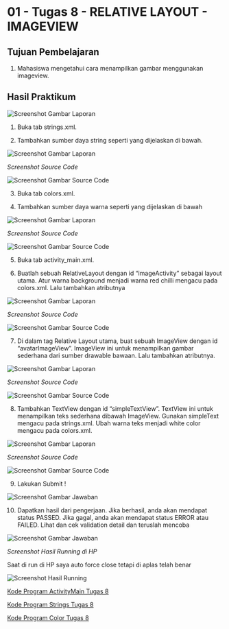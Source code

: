 # 01 - Tugas 8 - RELATIVE LAYOUT - IMAGEVIEW

## Tujuan Pembelajaran

1. Mahasiswa mengetahui cara menampilkan gambar menggunakan imageview.

## Hasil Praktikum

![Screenshot Gambar Laporan](img/laporan1.JPG)

1. Buka tab strings.xml.

2. Tambahkan sumber daya string seperti yang dijelaskan di bawah.

![Screenshot Gambar Laporan](img/laporan2.JPG)

*Screenshot Source Code*

![Screenshot Gambar Source Code](img/jawab2.JPG)

3. Buka tab colors.xml.

4. Tambahkan sumber daya warna seperti yang dijelaskan di bawah

![Screenshot Gambar Laporan](img/laporan4.JPG)

*Screenshot Source Code*

![Screenshot Gambar Source Code](img/jawab4.JPG)

5. Buka tab activity_main.xml.

6. Buatlah sebuah RelativeLayout dengan id “imageActivity” sebagai layout utama. Atur warna background menjadi warna red chilli mengacu pada colors.xml. Lalu tambahkan atributnya

![Screenshot Gambar Laporan](img/laporan6.JPG)

*Screenshot Source Code*

![Screenshot Gambar Source Code](img/jawab6.JPG)

7. Di dalam tag Relative Layout utama, buat sebuah ImageView dengan id “avatarImageView”. ImageView ini untuk menampilkan gambar sederhana dari sumber drawable bawaan. Lalu tambahkan atributnya.

![Screenshot Gambar Laporan](img/laporan7.JPG)

*Screenshot Source Code*

![Screenshot Gambar Source Code](img/jawab7.JPG)

8. Tambahkan TextView dengan id “simpleTextView”. TextView ini untuk menampilkan teks sederhana dibawah ImageView. Gunakan simpleText mengacu pada strings.xml. Ubah warna teks menjadi white color mengacu pada colors.xml.

![Screenshot Gambar Laporan](img/laporan8.JPG)

*Screenshot Source Code*

![Screenshot Gambar Source Code](img/jawab8.JPG)

9. Lakukan Submit !

![Screenshot Gambar Jawaban](img/jawab9.JPG)

10. Dapatkan hasil dari pengerjaan. Jika berhasil, anda akan mendapat status PASSED. Jika gagal, anda akan mendapat status ERROR atau FAILED. Lihat dan cek validation detail dan teruslah mencoba

![Screenshot Gambar Jawaban](img/jawab10.JPG)

*Screenshot Hasil Running di HP*

Saat di run di HP saya auto force close tetapi di aplas telah benar

![Screenshot Hasil Running](img/hasilrun.png)

[Kode Program ActivityMain Tugas 8](https://github.com/VidelRosendyDirgantara/Mobile-3I-21/blob/4fe4a9b85704333ae3fe7e939edc61fe3be433a1/src/01_Layout/01_Tugas8_RELATIVE%20LAYOUT%20-%20IMAGEVIEW/app/src/main/res/layout/activity_main.xml)

[Kode Program Strings Tugas 8](https://github.com/VidelRosendyDirgantara/Mobile-3I-21/blob/4fe4a9b85704333ae3fe7e939edc61fe3be433a1/src/01_Layout/01_Tugas8_RELATIVE%20LAYOUT%20-%20IMAGEVIEW/app/src/main/res/values/strings.xml)

[Kode Program Color Tugas 8](https://github.com/VidelRosendyDirgantara/Mobile-3I-21/blob/4fe4a9b85704333ae3fe7e939edc61fe3be433a1/src/01_Layout/01_Tugas8_RELATIVE%20LAYOUT%20-%20IMAGEVIEW/app/src/main/res/values/colors.xml)
